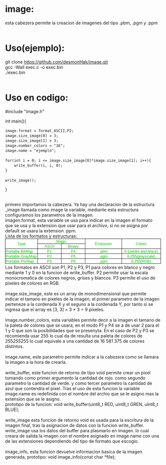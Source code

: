# image:
esta cabezera permite la creacion de imagenes del tipo .pbm, .pgm y .ppm<br>
<br>
# Uso(ejemplo):<br>
git clone https://github.com/desmonHak/image.git<br>
gcc -Wall exec.c -o exec.bin<br>
./exec.bin<br>
<br>
# Uso en codigo:<br>

#include "image.h"<br>

int main(){<br>

    image.format = format_ASCII.P2;
    image.size_image[0] = 3;
    image.size_image[1] = 3;
    image.number_colors = "16";
    image.name = "ejemplo";
    
    for(int i = 0; i <= image.size_image[0]*image.size_image[1]; i++){
        write_buffer(i, i, 0);
    }

    write_image();

}<br>
<br>

primero importamos la cabezera. Ya hay una declaracion de la estructura _image llamada como image la variable, mediante esta estructura configuramos los parametros de la imagen.<br>
imagen.format, esta variable se usa para indicar en la imagen el formato que se usa y la extension que usar para el archivo, si no se asigna por default se usara la extension .ppm.<br>
Lista de los formatos y estructuras:<br>
 ![Alt text](https://github.com/desmonHak/image/blob/main/68747470733a2f2f6d656469612e6765656b73666f726765656b732e6f72672f77702d636f6e74656e742f75706c6f6164732f6e657470626d2e706e67?raw=true) <br>
Los formatos en ASCII son P1, P2 y P3, P1 para colores en blanco y negro mediante 1 y 0 en la funcion de write_buffer. P2 permite usar la escala monocromatica de colores negros, grises y blancos. P3 permite el uso de pixeles de colores en RGB.<br>
<br>
 image.size_image, este es un array de monodimensional que permite indicar el tamano en pixeles de la imagen, el primer parametro de la imagen perteneze a la cordenada X y el seguno a la cordenada Y, por tanto si se ingresa que el array es [3, 3] = 3 * 3 = 9 pixeles.<br>
<br>
image.number_colors, esta variables permite decir a la imagen el tamano de la paleta de colores que se usara, en el modo P1 y P4 se a de usar 2 para el 1 y 0 que son la posibilidades que se presenyta. En el caso de P2 y P3 se recomienda usar 255 lo cual da de resulta una paleta de colores de 255*255*255 lo cual equivale a una cantidad de 16 581 375 de colores distintos.<br>
<br>
image.name, este parametro permite indicar a la cabezera como se llamara la imagen a la hora de crearla.<br>
<br>
write_buffer, este funcion de retorno de tipo void permite crear un pixel tomando como primer argumento la cantidad de rojo. como segundo parametro la cantidad de verde. y como tercer parametro la cantidad de azul que contendra el pixel. Tras el uso de esta funcion la variable image.name es redefinida con el nombre del archio que se le asigno mas la extension que se le asigno.<br>
prototipo de la funcion:              void write_buffer(uint8_t RED, uint8_t GREN, uint8_t BLUE);<br>
<br>
write_image esta funcion de retorno void es usada para la escritura de la imagen final, tras la asignacion de datos con la funcion write_buffer. write_image usa los datos del buffer para plasmarlo en imagen. lo cual creara de salida la imagen con el nombre asignado en image.name con una de las extensiones dependiendo del tipo de formato que escogio.<br>
<br>
image_info, esta funcion devuelve informacion basica de la imagen generada, prototipo:       void image_info(const char *file);
